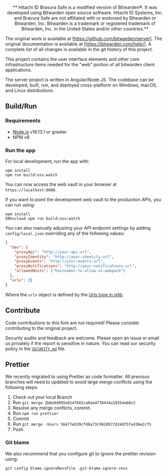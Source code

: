 <p align="center">
**   Hitachi ID Bravura Safe is a modified version of Bitwarden®. It was developed using Bitwarden open source software.  
Hitachi ID Systems, Inc. and Bravura Safe are not affiliated with or endorsed by Bitwarden or Bitwarden, Inc.  
Bitwarden is a trademark or registered trademark of Bitwarden, Inc. in the United States and/or other countries.**

The original work is available at [https://github.com/bitwarden/server].
The original documentation is available at [https://bitwarden.com/help/].
A complete list of all changes is available in the git history of this project.

This project contains the user interface elements and other core infrastructure items needed for the "web" portion of all bitwarden client applications.

The server project is written in Angular/Node JS.  The codebase can be developed, built, run, and deployed cross-platform on Windows, macOS, and Linux distributions.


</p>

## Build/Run

### Requirements

- [Node.js](https://nodejs.org) v16.13.1 or greater
- NPM v8

### Run the app

For local development, run the app with:

```
npm install
npm run build:oss:watch
```

You can now access the web vault in your browser at `https://localhost:8080`.

If you want to point the development web vault to the production APIs, you can run using:

```
npm install
ENV=cloud npm run build:oss:watch
```

You can also manually adjusting your API endpoint settings by adding `config/local.json` overriding any of the following values:

```json
{
  "dev": {
    "proxyApi": "http://your-api-url",
    "proxyIdentity": "http://your-identity-url",
    "proxyEvents": "http://your-events-url",
    "proxyNotifications": "http://your-notifications-url",
    "allowedHosts": ["hostnames-to-allow-in-webpack"]
  },
  "urls": {}
}
```

Where the `urls` object is defined by the [Urls type in jslib](https://github.com/hitachi-id/bravura-safe_jslib/blob/master/common/src/abstractions/environment.service.ts).

## Contribute

Code contributions to this fork are not required! Please consider contributing to the original project.

Security audits and feedback are welcome. Please open an issue or email us privately if the report is sensitive in nature. You can read our security policy in the [`SECURITY.md`](SECURITY.md) file.

## Prettier

We recently migrated to using Prettier as code formatter. All previous branches will need to updated to avoid large merge conflicts using the following steps:

1. Check out your local Branch
2. Run `git merge 2b0a9d995e0147601ca8ae4778434a19354a60c2`
3. Resolve any merge conflicts, commit.
4. Run `npm run prettier`
5. Commit
6. Run `git merge -Xours 56477eb39cfd8a73c9920577d24d75fed36e2cf5`
7. Push

### Git blame

We also recommend that you configure git to ignore the prettier revision using:

```bash
git config blame.ignoreRevsFile .git-blame-ignore-revs
```
